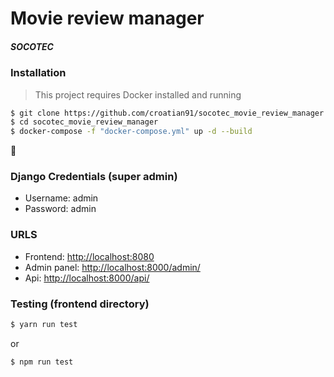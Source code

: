 # Movie review manager

##### SOCOTEC

### Installation

> This project requires Docker installed and running

```sh
$ git clone https://github.com/croatian91/socotec_movie_review_manager.git
$ cd socotec_movie_review_manager
$ docker-compose -f "docker-compose.yml" up -d --build
```

:rocket:

### Django Credentials (super admin)

- Username: admin
- Password: admin

### URLS

- Frontend: [http://localhost:8080](http://localhost:8080)
- Admin panel: [http://localhost:8000/admin/](http://localhost:8000/admin/)
- Api: [http://localhost:8000/api/](http://localhost:8000/api/)

### Testing (frontend directory)

```sh
$ yarn run test
```

or

```sh
$ npm run test
```

